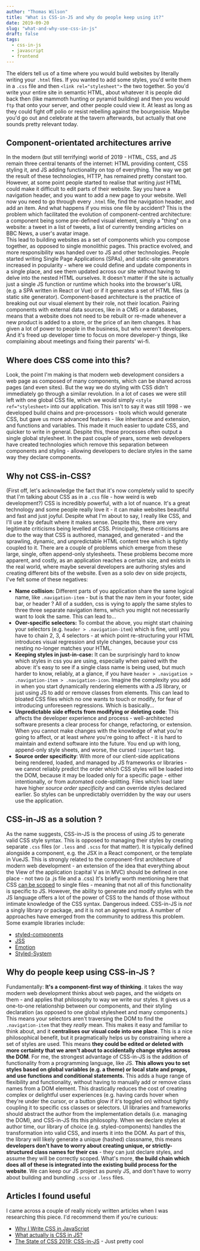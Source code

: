 ```yaml
---
author: "Thomas Wilson"
title: "What is CSS-in-JS and why do people keep using it?"
date: 2019-09-20
slug: "what-and-why-use-css-in-js"
draft: false
tags:
  - css-in-js
  - javascript
  - frontend
---
```


The elders tell us of a time where you would build websites by literally writing your `.html` files. If you wanted to add some styles, you'd write them in a `.css` file and then `<link rel="stylesheet">` the two together. So you'd write your entire site in semantic HTML, about whatever it is people did back then (like mammoth hunting or pyramid building) and then you would `ftp` that onto your server, and other people could view it. At least as long as they could fight off polio or resist rebelling against the bourgeoisie. Maybe you'd go out and celebrate at the tavern afterwards, but actually that one sounds pretty relevant today.

## Component-orientated architectures arrive

In the modern (but still terrifying) world of 2019 - HTML, CSS, and JS remain three central tenants of the internet: HTML providing content, CSS styling it, and JS adding functionality on top of everything. The way we get the result of these technologies, HTTP, has remained pretty constant too.
However, at some point people started to realise that writing _just_ HTML could make it difficult to edit parts of their website. Say you have a navigation header, and you want to add a new page to your website. Well now you need to go through every `.html` file, find the navigation header, and add an item. And what happens if you miss one file by accident?
This is the problem which facilitated the evolution of component-centred architecture: a component being some pre-defined visual element, simply a "thing" on a website: a tweet in a list of tweets, a list of currently trending articles on BBC News, a user's avatar image.  
This lead to building websites as a set of components which you compose together, as opposed to single monolithic pages. This practice evolved, and more responsibility was handed over to JS and other technologies. People started writing Single Page Applications (SPAs), and static-site generators increased in popularity - where we could define and update components in a single place, and see them updated across our site without having to delve into the nested HTML ourselves. It doesn't matter if the site is actually just a single JS function or runtime which hooks into the browser's URL (e.g. a SPA written in React or Vue) or if it generates a set of HTML files (a static site generator). Component-based architecture is the practice of breaking out our visual element by their role, not their location.
Pairing components with external data sources, like in a CMS or a databases, means that a website does not need to be rebuilt or re-made whenever a new product is added to a store, or the price of an item changes. It has given a lot of power to people in the business, but who weren't developers. And it's freed up developer time to focus on more developer-y things, like complaining about meetings and fixing their parents' wi-fi.

## Where does CSS come into this?

Look, the point I'm making is that modern web development considers a web page as composed of many components, which can be shared across pages (and even sites). But the way we do styling with CSS didn't immediately go through a similar revolution. In a lot of cases we were still left with one global CSS file, which we would simply `<style ref="stylesheet>` into our application.
This isn't to say it was still 1998 - we developed build chains and pre-processors - tools which would generate CSS, but gave us more advanced features - like inheritance and extension, and functions and variables. This made it much easier to update CSS, and quicker to write in general.
Despite this, these processes often output a single global stylesheet. In the past couple of years, some web developers have created technologies which remove this separation between components and styling - allowing developers to declare styles in the same way they declare components.

## Why not CSS-in-CSS?

(First off, let's acknowledge the fact that it's now completely valid to specify that I'm talking about CSS as in a `.css` file - how weird is web development?)
CSS is incredibly powerful, with a lot of nuance. It's a great technology and some people really love it - it can make websites beautiful and fast and just joyful. Despite what I'm about to say, I really like CSS, and I'll use it by default where it makes sense.
Despite this, there are very legitimate criticisms being levelled at CSS. Principally, these criticisms are due to the way that CSS is authored, managed, and generated - and the sprawling, dynamic, and unpredictable HTML content tree which is tightly coupled to it.
There are a couple of problems which emerge from these large, single, often append-only stylesheets. These problems become more apparent, and costly, as an application reaches a certain size, and exists in the real world, where maybe several developers are authoring styles and creating different bits of the website. Even as a solo dev on side projects, I've felt some of these negatives:

- **Name collision:** Different parts of you application share the same logical name, like `.navigation-item` - but is that the nav item in your footer, side bar, or header ? All of a sudden, css is vying to apply the same styles to three three separate navigation items, which you might not necessarily want to look the same. This can lead to…
- **Over-specific selectors:** To combat the above, you might start chaining your selectors (e.g. `header > .navigation-item`) which is fine, until you have to chain 2, 3, 4 selectors - at which point re-structuring your HTML introduces visual regression and style changes, because your css nesting no-longer matches your HTML.
- **Keeping styles in just-in-case:** It can be surprisingly hard to know which styles in css you are using, especially when paired with the above: it's easy to see if a single class name is being used, but much harder to know, reliably, at a glance, if you have `header > .navigation > .navigation-item > .navigation-icon`. Imagine the complexity you add in when you start dynamically rendering elements with a JS library, or just using JS to add or remove classes from elements. This can lead to bloated CSS files which no one wants to touch or modify, for fear of introducing unforeseen regressions. Which is basically…
- **Unpredictable side effects from modifying or deleting code**: This affects the developer experience and process - well-architected software presents a clear process for change, refactoring, or extension. When you cannot make changes with the knowledge of what you're going to affect, or at least _where_ you're going to affect - it is hard to maintain and extend software into the future. You end up with long, append-only style sheets, and worse, the cursed `!important` tag.
- **Source order specificity**: With more of our client-side applications being rendered, loaded, and managed by JS frameworks or libraries - we cannot reliably predict the order which CSS styles will be loaded into the DOM, because it may be loaded only for a specific page - either intentionally, or from automated code-splitting. Files which load later have higher _source order specificity_ and can override styles declared earlier. So styles can be unpredictably overridden by the way our users use the application.

## CSS-in-JS as a solution ?

As the name suggests, CSS-in-JS is the process of using JS to generate valid CSS style syntax. This is opposed to managing their styles by creating separate `.css` files (or `.less` and `.scss` for that matter). It is typically defined alongside a component, e.g. the JSX in a React component, or the template in VueJS. This is strongly related to the component-first architecture of modern web development - an extension of the idea that everything about the View of the application (capital V as in MVC) should be defined in one place - not two (a .js file and a .css)
It's briefly worth mentioning here that CSS [can be scoped](https://medium.com/@pioul/modular-css-with-react-61638ae9ea3e) to single files - meaning that not all of this functionality is specific to JS. However, the ability to generate and modify styles with the JS language offers a lot of the power of CSS to the hands of those without intimate knowledge of the CSS syntax. Dangerous indeed.
CSS-in-JS is _not_ a singly library or package, and it is not an agreed syntax. A number of approaches have emerged from the community to address this problem. Some example libraries include:

- [styled-components](https://www.styled-components.com)
- [JSS](https://cssinjs.org/?v=v10.0.0-alpha.25)
- [Emotion](https://emotion.sh/docs/introduction)
- [Styled-System](https://styled-system.com)

## Why do people keep using CSS-in-JS ?

Fundamentally: **It's a component-first way of thinking**. it takes the way modern web development thinks about web pages, and the widgets on them - and applies that philosophy to way we write our styles. It gives us a one-to-one relationship between our components, and their styling declaration (as opposed to one global stylesheet and many components.) This means your selectors aren't traversing the DOM to find the `.navigation-item` that they _really_ mean.
This makes it easy and familiar to think about, and it **centralises our visual code into one place**. This is a nice philosophical benefit, but it pragmatically helps us by constraining where a set of styles are used. This means **they could be edited or deleted with more certainty that we aren't about to accidentally change styles across the DOM**.
For me, the strongest advantage of CSS-in-JS is the addition of functionality from a programming language, like JS. **This allows you to set styles based on global variables (e.g. a theme) or local state and props, and use functions and conditional statements.** This adds a huge range of flexibility and functionality, without having to manually add or remove class names from a DOM element. This drastically reduces the cost of creating complex or delightful user experiences (e.g. having cards hover when they're under the cursor, or a button glow if it's toggled on) without tightly coupling it to specific css classes or selectors. UI libraries and frameworks should abstract the author from the implementation details (i.e. managing the DOM), and CSS-in-JS fits this philosophy.
When we declare styles at author time, our library of choice (e.g. styled-components) handles the transformation into valid CSS, and inserts it into the DOM. As part of this, the library will likely generate a unique (hashed) classname, this means **developers don't have to worry about creating unique, or strictly-structured class names for their css** - they can just declare styles, and assume they will be correctly scoped.
What's more, **the build chain which does all of these is integrated into the existing build process for the website**. We can keep our JS project as purely JS, and don't have to worry about building and bundling `.scss` or `.less` files.

## Articles I found useful

I came across a couple of really nicely written articles when I was researching this piece. I'd recommend them if you're curious:

- [Why I Write CSS in JavaScript](https://mxstbr.com/thoughts/css-in-js/)
- [What actually is CSS in JS?](https://medium.com/dailyjs/what-is-actually-css-in-js-f2f529a2757)
- [The State of CSS 2019: CSS-in-JS](https://2019.stateofcss.com/technologies/css-in-js/) - Just pretty cool
